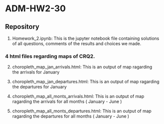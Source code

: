# ADM-HW2-30

## Repository


1. Homework_2.ipynb:
    This is the jupyter notebook file containing solutions of all questions, comments of the results and choices we made.

### 4 html files regarding maps of CRQ2.
 
2. choropleth_map_jan_arrivals.html:
    This is an output of map ragarding the arrivals for January
    
3. choropleth_map_jan_departures.html:
    This is an output of map ragarding the departures for January
    
4. choropleth_map_all_monts_arrivals.html:
    This is an output of map ragarding the arrivals for all months ( January - June )

5. choropleth_map_all_monts_departures.html:
    This is an output of map ragarding the departures for all months ( January - June )
